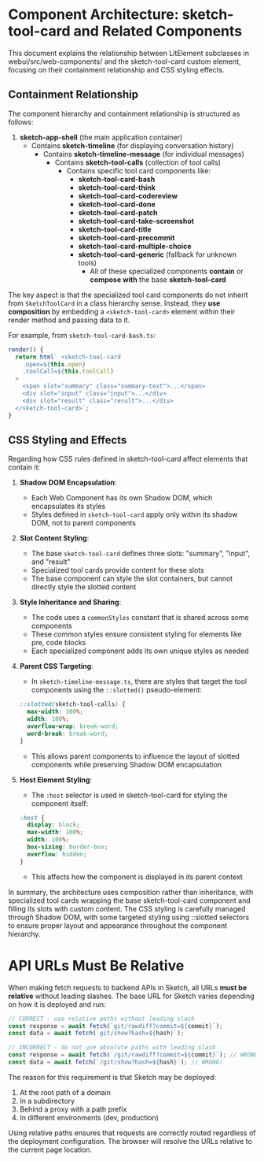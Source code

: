 # Component Architecture: sketch-tool-card and Related Components

This document explains the relationship between LitElement subclasses in webui/src/web-components/ and the sketch-tool-card custom element, focusing on their containment relationship and CSS styling effects.

## Containment Relationship

The component hierarchy and containment relationship is structured as follows:

1. **sketch-app-shell** (the main application container)
   - Contains **sketch-timeline** (for displaying conversation history)
     - Contains **sketch-timeline-message** (for individual messages)
       - Contains **sketch-tool-calls** (collection of tool calls)
         - Contains specific tool card components like:
           - **sketch-tool-card-bash**
           - **sketch-tool-card-think**
           - **sketch-tool-card-codereview**
           - **sketch-tool-card-done**
           - **sketch-tool-card-patch**
           - **sketch-tool-card-take-screenshot**
           - **sketch-tool-card-title**
           - **sketch-tool-card-precommit**
           - **sketch-tool-card-multiple-choice**
           - **sketch-tool-card-generic** (fallback for unknown tools)
             - All of these specialized components **contain** or **compose with** the base **sketch-tool-card**

The key aspect is that the specialized tool card components do not inherit from `SketchToolCard` in a class hierarchy sense. Instead, they **use composition** by embedding a `<sketch-tool-card>` element within their render method and passing data to it.

For example, from `sketch-tool-card-bash.ts`:

```typescript
render() {
  return html` <sketch-tool-card
    .open=${this.open}
    .toolCall=${this.toolCall}
  >
    <span slot="summary" class="summary-text">...</span>
    <div slot="input" class="input">...</div>
    <div slot="result" class="result">...</div>
  </sketch-tool-card>`;
}
```

## CSS Styling and Effects

Regarding how CSS rules defined in sketch-tool-card affect elements that contain it:

1. **Shadow DOM Encapsulation**:

   - Each Web Component has its own Shadow DOM, which encapsulates its styles
   - Styles defined in `sketch-tool-card` apply only within its shadow DOM, not to parent components

2. **Slot Content Styling**:

   - The base `sketch-tool-card` defines three slots: "summary", "input", and "result"
   - Specialized tool cards provide content for these slots
   - The base component can style the slot containers, but cannot directly style the slotted content

3. **Style Inheritance and Sharing**:

   - The code uses a `commonStyles` constant that is shared across some components
   - These common styles ensure consistent styling for elements like pre, code blocks
   - Each specialized component adds its own unique styles as needed

4. **Parent CSS Targeting**:

   - In `sketch-timeline-message.ts`, there are styles that target the tool components using the `::slotted()` pseudo-element:

   ```css
   ::slotted(sketch-tool-calls) {
     max-width: 100%;
     width: 100%;
     overflow-wrap: break-word;
     word-break: break-word;
   }
   ```

   - This allows parent components to influence the layout of slotted components while preserving Shadow DOM encapsulation

5. **Host Element Styling**:
   - The `:host` selector is used in sketch-tool-card for styling the component itself:
   ```css
   :host {
     display: block;
     max-width: 100%;
     width: 100%;
     box-sizing: border-box;
     overflow: hidden;
   }
   ```
   - This affects how the component is displayed in its parent context

In summary, the architecture uses composition rather than inheritance, with specialized tool cards wrapping the base sketch-tool-card component and filling its slots with custom content. The CSS styling is carefully managed through Shadow DOM, with some targeted styling using ::slotted selectors to ensure proper layout and appearance throughout the component hierarchy.

# API URLs Must Be Relative

When making fetch requests to backend APIs in Sketch, all URLs **must be relative** without leading slashes. The base URL for Sketch varies depending on how it is deployed and run:

```javascript
// CORRECT - use relative paths without leading slash
const response = await fetch(`git/rawdiff?commit=${commit}`);
const data = await fetch(`git/show?hash=${hash}`);

// INCORRECT - do not use absolute paths with leading slash
const response = await fetch(`/git/rawdiff?commit=${commit}`); // WRONG!
const data = await fetch(`/git/show?hash=${hash}`); // WRONG!
```

The reason for this requirement is that Sketch may be deployed:

1. At the root path of a domain
2. In a subdirectory
3. Behind a proxy with a path prefix
4. In different environments (dev, production)

Using relative paths ensures that requests are correctly routed regardless of the deployment configuration. The browser will resolve the URLs relative to the current page location.
